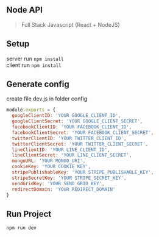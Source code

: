 ## Node API
> Full Stack Javascript (React + NodeJS)

## Setup
server run `npm install`<br>
client run `npm install`<br>

## Generate config
create file dev.js in folder config<br>
```javascript
module.exports = {
  googleClientID: 'YOUR GOOGLE_CLIENT_ID',
  googleClientSecret: 'YOUR GOOGLE_CLIENT_SECRET',
  facebookClientID: 'YOUR FACEBOOK_CLIENT_ID',
  facebookClientSecret: 'YOUR FACEBOOK_CLIENT_SECRET',
  twitterClientID: 'YOUR TWITTER_CLIENT_ID',
  twitterClientSecret: 'YOUR TWITTER_CLIENT_SECRET',
  lineClientID: 'YOUR LINE_CLIENT_ID',
  lineClientSecret: 'YOUR LINE_CLIENT_SECRET',
  mongoURL: 'YOUR MONGO_URI',
  cookieKey: 'YOUR COOKIE_KEY',
  stripePublishableKey: 'YOUR STRIPE_PUBLISHABLE_KEY',
  stripeSecretKey: 'YOUR STRIPE_SECRET_KEY',
  sendGridKey: 'YOUR SEND_GRID_KEY',
  redirectDomain: 'YOUR REDIRECT_DOMAIN'
}
```

## Run Project
`npm run dev`